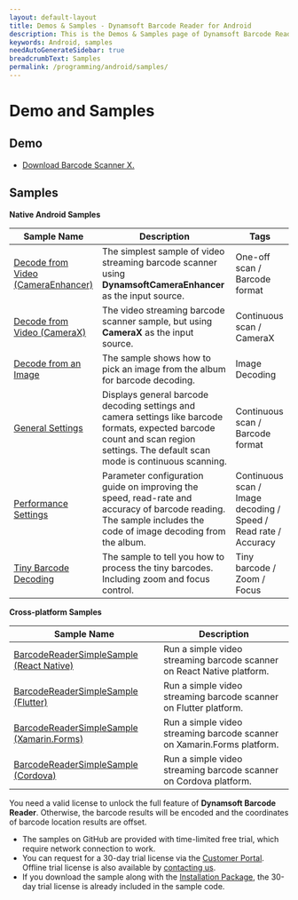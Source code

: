 ```yaml
---
layout: default-layout
title: Demos & Samples - Dynamsoft Barcode Reader for Android
description: This is the Demos & Samples page of Dynamsoft Barcode Reader for Android SDK.
keywords: Android, samples
needAutoGenerateSidebar: true
breadcrumbText: Samples
permalink: /programming/android/samples/
---
```


# Demo and Samples

## Demo

- <a href="https://download2.dynamsoft.com/dbr/android/DynamsoftBarcodeReaderDemoAndroid-9.6.0.apk" target="_blank">Download Barcode Scanner X.</a>

## Samples

**Native Android Samples**

| Sample Name | Description | Tags |
| ----------- | ----------- | ---- |
| [Decode from Video (CameraEnhancer)](helloworld.md) | The simplest sample of video streaming barcode scanner using **DynamsoftCameraEnhancer** as the input source. | One-off scan / Barcode format |
| [Decode from Video (CameraX)](no-camera-enhancer.md) | The video streaming barcode scanner sample, but using **CameraX** as the input source. | Continuous scan / CameraX |
| [Decode from an Image](image-decoding.md) | The sample shows how to pick an image from the album for barcode decoding. | Image Decoding |
| [General Settings](general.md) | Displays general barcode decoding settings and camera settings like barcode formats, expected barcode count and scan region settings. The default scan mode is continuous scanning. | Continuous scan / Barcode format |
| [Performance Settings](performance.md) | Parameter configuration guide on improving the speed, read-rate and accuracy of barcode reading. The sample includes the code of image decoding from the album. | Continuous scan / Image decoding / Speed / Read rate / Accuracy |
| [Tiny Barcode Decoding](tiny-barcode.md) | The sample to tell you how to process the tiny barcodes. Including zoom and focus control. | Tiny barcode / Zoom / Focus |

**Cross-platform Samples**

| Sample Name | Description |
| ----------- | ----------- |
| <a href="https://github.com/Dynamsoft/capture-vision-react-native-samples" target="_blank">BarcodeReaderSimpleSample (React Native)</a> | Run a simple video streaming barcode scanner on React Native platform. |
| <a href="https://github.com/Dynamsoft/capture-vision-flutter-samples" target="_blank">BarcodeReaderSimpleSample (Flutter)</a> | Run a simple video streaming barcode scanner on Flutter platform. |
| <a href="https://github.com/Dynamsoft/capture-vision-xamarin-forms-samples" target="_blank">BarcodeReaderSimpleSample (Xamarin.Forms)</a> | Run a simple video streaming barcode scanner on Xamarin.Forms platform. |
| <a href="https://github.com/Dynamsoft/capture-vision-cordova-samples" target="_blank">BarcodeReaderSimpleSample (Cordova)</a> | Run a simple video streaming barcode scanner on Cordova platform. |

You need a valid license to unlock the full feature of **Dynamsoft Barcode Reader**. Otherwise, the barcode results will be encoded and the coordinates of barcode location results are offset.

- The samples on GitHub are provided with time-limited free trial, which require network connection to work.
- You can request for a 30-day trial license via the <a href="https://www.dynamsoft.com/customer/license/trialLicense?product=dbr&utm_source=guide&package=android" target="_blank">Customer Portal</a>. Offline trial license is also available by <a href="https://www.dynamsoft.com/company/contact/" target="_blank">contacting us</a>.
- If you download the sample along with the <a href="https://www.dynamsoft.com/barcode-reader/downloads/?product=dbr&utm_source=guide&package=android" target="_blank">Installation Package</a>, the 30-day trial license is already included in the sample code.
